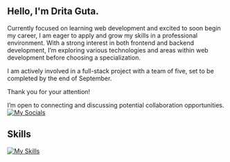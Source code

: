 ## Hello, I'm Drita Guta.

Currently focused on learning web development and excited to soon begin my career, 
I am eager to apply and grow my skills in a professional environment. 
With a strong interest in both frontend and backend development, 
I’m exploring various technologies and areas within web development before choosing a specialization.

I am actively involved in a full-stack project with a team of five, set to be completed by the end of September.

Thank you for your attention!

I’m open to connecting and discussing potential collaboration opportunities.
[![My Socials](https://skillicons.dev/icons?i=linkedin)](https://www.linkedin.com/in/drita-guta/)


## Skills

[![My Skills](https://skillicons.dev/icons?i=js,html,css,react,git,nodejs,express,mongodb)](https://skillicons.dev)








<!--
- 🔭 I’m currently working on ...
-  I’m currently learning ...
- 👯 I’m looking to collaborate on ...
- 🤔 I’m looking for help with ...
- 💬 Ask me about ...
- 😄 Pronouns: ...
- ⚡ Fun fact: ...
-->


